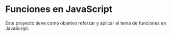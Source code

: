 # **Funciones en JavaScript**

Este proyecto tiene como objetivo reforzar y aplicar el tema de funciones en JavaScript.